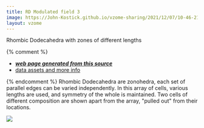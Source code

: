 ```yaml
---
title: RD Modulated field 3
image: https://John-Kostick.github.io/vzome-sharing/2021/12/07/10-46-21-RD Modulated field 3/RD Modulated field 3.png
layout: vzome
---
```

  Rhombic Dodecahedra with zones of different lengths

{% comment %}
 - [***web page generated from this source***][post]
 - [data assets and more info][github]

[post]: <https://John-Kostick.github.io/vzome-sharing/2021/12/07/RD Modulated field 3-10-46-21.html>
[github]: <https://github.com/John-Kostick/vzome-sharing/tree/main/2021/12/07/10-46-21-RD Modulated field 3/>
{% endcomment %}
Rhombic Dodecahedra are zonohedra, each set of parallel edges can be varied independently.  In this array of cells, various lengths are used, and symmetry of the whole is maintained. Two cells of different composition are shown apart from the array, "pulled out" from their locations.

<vzome-viewer style="width: 100%; height: 65vh;"
       src="https://John-Kostick.github.io/vzome-sharing/2021/12/07/10-46-21-RD Modulated field 3/RD Modulated field 3.vZome" >
  <img src="https://John-Kostick.github.io/vzome-sharing/2021/12/07/10-46-21-RD Modulated field 3/RD Modulated field 3.png" />
</vzome-viewer>
